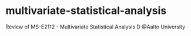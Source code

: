 # multivariate-statistical-analysis
Review of MS-E2112 - Multivariate Statistical Analysis D @Aalto University
